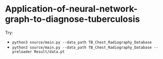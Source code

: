 # Application-of-neural-network-graph-to-diagnose-tuberculosis

Try: 

*   `python3 source/main.py --data_path TB_Chest_Radiography_Database`
*   `python3 source/main.py --data_path TB_Chest_Radiography_Database --preloader Result/data.pt`